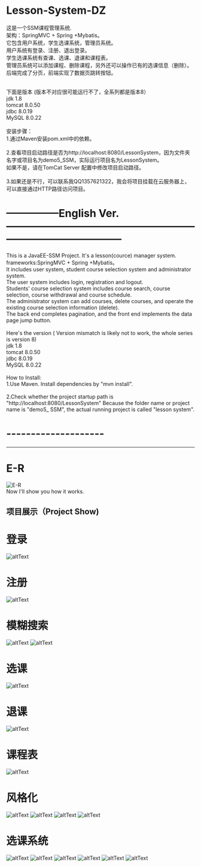# Lesson-System-DZ
这是一个SSM课程管理系统. <br>
架构：SpringMVC + Spring +Mybatis。<br>
它包含用户系统，学生选课系统，管理员系统。<br>
用户系统有登录、注册、退出登录。<br>
学生选课系统有查课、选课、退课和课程表。<br>
管理员系统可以添加课程、删除课程，另外还可以操作已有的选课信息（删除）。<br>
后端完成了分页，前端实现了数据页跳转按钮。<br>


<br>
下面是版本	(版本不对应很可能运行不了，全系列都是版本8）<br>
jdk	1.8<br>
tomcat	8.0.50<br>
jdbc	8.0.19<br>
MySQL	8.0.22<br>
<br>
安装步骤：<br>
1.通过Maven安装pom.xml中的依赖。<br>
<br>
2.查看项目启动路径是否为http://localhost:8080/LessonSystem，因为文件夹名字或项目名为demo5_SSM，实际运行项目名为LessonSystem。<br>
如果不是，请在TomCat Server 配置中修改项目启动路径。<br>
<br>
3.如果还是不行，可以联系我QQ1357621322，我会将项目挂载在云服务器上，可以直接通过HTTP路径访问项目。<br>

# —————English Ver.—————————————————————————————
This is a JavaEE-SSM Project. It's a lesson(cource) manager system.<br>
frameworks:SpringMVC + Spring +Mybatis。<br>
It includes user system, student course selection system and administrator system.<br>
The user system includes login, registration and logout.<br>
Students' course selection system includes course search, course selection, course withdrawal and course schedule.<br>
The administrator system can add courses, delete courses, and operate the existing course selection information (delete).<br>
The back end completes pagination, and the front end implements the data page jump button.<br>
<br>
Here's the version ( Version mismatch is likely not to work, the whole series is version 8)<br>
jdk	1.8<br>
tomcat	8.0.50<br>
jdbc	8.0.19<br>
MySQL	8.0.22<br>
<br>
How to Install:<br>
1.Use Maven. Install dependencies by "mvn install".<br>
<br>
2.Check whether the project startup path is "http://localhost:8080/LessonSystem" Because the folder name or project name is "demo5_ SSM", the actual running project is called "lesson system".<br>

# --------------------

<hr>

# E-R
![E-R](./static/E-R.jpg)<br>
Now I'll show you how it works.<br>

## 项目展示（Project Show)
# 登录
![altText](./static/1.png)

# 注册
![altText](./static/2.png)

# 模糊搜索
![altText](./static/3.png)
![altText](./static/4.png)

# 选课
![altText](./static/5.png)

# 退课
![altText](./static/6.png)

# 课程表
![altText](./static/7.png)

# 风格化
![altText](./static/s0.png)
![altText](./static/s1.png)
![altText](./static/s2.png)
![altText](./static/s3.png)

# 选课系统
![altText](./static/m0.png)
![altText](./static/m1.png)
![altText](./static/m2.png)
![altText](./static/m3.png)
![altText](./static/m4.png)
![altText](./static/m5.png)
